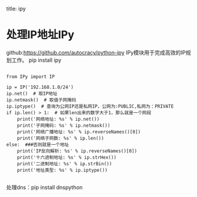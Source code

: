 title: ipy 

#  处理IP地址IPy 
github:https://github.com/autocracy/python-ipy
IPy模块用于完成高效的IP规划工作。
pip install ipy

```

from IPy import IP

ip = IP('192.168.1.0/24')
ip.net()  # 取IP地址
ip.netmask()  # 取值子网掩码
ip.iptype()  # 查询为公网IP还是私网IP，公网为:PUBLIC,私网为：PRIVATE
if ip.len() > 1:  # 如果len出来的数字大于1，那么就是一个网段
    print('网络地址: %s' % ip.net())
    print('子网掩码: %s' % ip.netmask())
    print('网络广播地址: %s' % ip.reverseNames()[0])
    print('网络子网数: %s' % ip.len())
else:  ###否则就是一个地址
    print('IP反向解析: %s' % ip.reverseNames()[0])
    print('十六进制地址: %s' % ip.strHex())
    print('二进制地址: %s' % ip.strBin())
    print('地址类型: %s' % ip.iptype())


```
    

处理dns：pip install dnspython